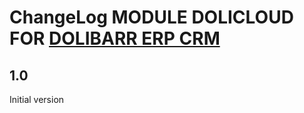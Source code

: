 # ChangeLog MODULE DOLICLOUD FOR <a href="https://www.dolibarr.org">DOLIBARR ERP CRM</a>


## 1.0

Initial version
